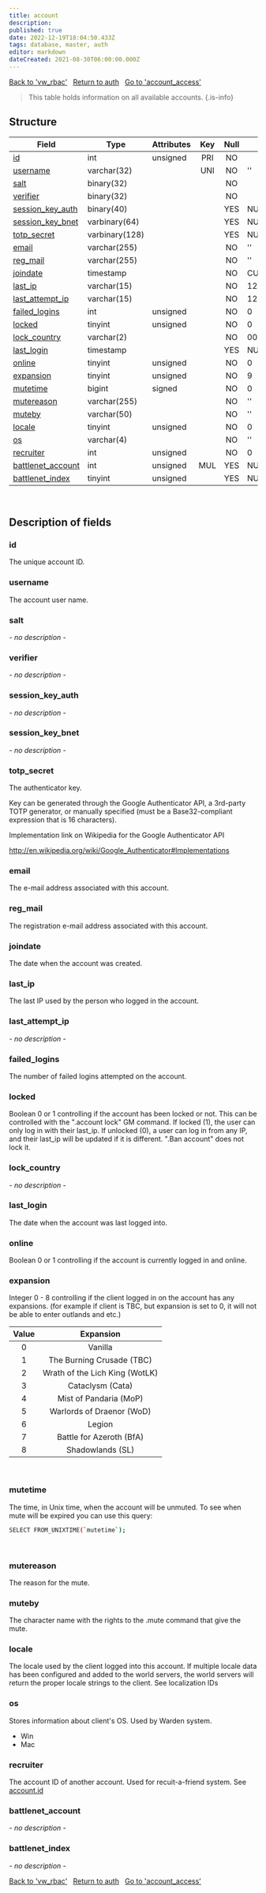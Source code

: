 ```yaml
---
title: account
description: 
published: true
date: 2022-12-19T18:04:50.433Z
tags: database, master, auth
editor: markdown
dateCreated: 2021-08-30T06:00:00.000Z
---
```


<a href="https://trinitycore.info/en/database/master/auth/vw_rbac" class="mt-5 v-btn v-btn--depressed v-btn--flat v-btn--outlined theme--light v-size--default darkblue--text text--lighten-3"><span class="v-btn__content"><i aria-hidden="true" class="v-icon notranslate v-icon--left mdi mdi-arrow-left theme--light"></i><span>Back to 'vw_rbac'</span></span></a>&nbsp;&nbsp;&nbsp;<a href="https://trinitycore.info/en/database/master/auth/home" class="mt-5 v-btn v-btn--depressed v-btn--flat v-btn--outlined theme--light v-size--default darkblue--text text--lighten-3"><span class="v-btn__content"><i aria-hidden="true" class="v-icon notranslate v-icon--left mdi mdi-home-outline theme--light"></i><span>Return to auth</span></span></a>&nbsp;&nbsp;&nbsp;<a href="https://trinitycore.info/en/database/master/auth/account_access" class="mt-5 v-btn v-btn--depressed v-btn--flat v-btn--outlined theme--light v-size--default darkblue--text text--lighten-3"><span class="v-btn__content"><span>Go to 'account_access'</span><i aria-hidden="true" class="v-icon notranslate v-icon--right mdi mdi-arrow-right theme--light"></i></span></a>

> This table holds information on all available accounts.
{.is-info}


## Structure

| Field | Type | Attributes | Key | Null | Default | Extra | Comment |
| --- | --- | --- | :---: | :---: | --- | --- | --- |
| [id](#id) | int | unsigned | PRI | NO |  | auto_increment | Identifier |
| [username](#username) | varchar(32) |  | UNI | NO | '' |  |  |
| [salt](#salt) | binary(32) |  |  | NO |  |  |  |
| [verifier](#verifier) | binary(32) |  |  | NO |  |  |  |
| [session_key_auth](#session_key_auth) | binary(40) |  |  | YES | NULL |  |  |
| [session_key_bnet](#session_key_bnet) | varbinary(64) |  |  | YES | NULL |  |  |
| [totp_secret](#totp_secret) | varbinary(128) |  |  | YES | NULL |  |  |
| [email](#email) | varchar(255) |  |  | NO | '' |  |  |
| [reg_mail](#reg_mail) | varchar(255) |  |  | NO | '' |  |  |
| [joindate](#joindate) | timestamp |  |  | NO | CURRENT_TIMESTAMP | DEFAULT_GENERATED |  |
| [last_ip](#last_ip) | varchar(15) |  |  | NO | 127.0.0.1 |  |  |
| [last_attempt_ip](#last_attempt_ip) | varchar(15) |  |  | NO | 127.0.0.1 |  |  |
| [failed_logins](#failed_logins) | int | unsigned |  | NO | 0 |  |  |
| [locked](#locked) | tinyint | unsigned |  | NO | 0 |  |  |
| [lock_country](#lock_country) | varchar(2) |  |  | NO | 00 |  |  |
| [last_login](#last_login) | timestamp |  |  | YES | NULL |  |  |
| [online](#online) | tinyint | unsigned |  | NO | 0 |  |  |
| [expansion](#expansion) | tinyint | unsigned |  | NO | 9 |  |  |
| [mutetime](#mutetime) | bigint | signed |  | NO | 0 |  |  |
| [mutereason](#mutereason) | varchar(255) |  |  | NO | '' |  |  |
| [muteby](#muteby) | varchar(50) |  |  | NO | '' |  |  |
| [locale](#locale) | tinyint | unsigned |  | NO | 0 |  |  |
| [os](#os) | varchar(4) |  |  | NO | '' |  |  |
| [recruiter](#recruiter) | int | unsigned |  | NO | 0 |  |  |
| [battlenet_account](#battlenet_account) | int | unsigned | MUL | YES | NULL |  |  |
| [battlenet_index](#battlenet_index) | tinyint | unsigned |  | YES | NULL |  |  |
&nbsp;
## Description of fields

### id
The unique account ID.
&nbsp;

### username
The account user name.
&nbsp;

### salt
*- no description -*
&nbsp;

### verifier
*- no description -*
&nbsp;

### session_key_auth
*- no description -*
&nbsp;

### session_key_bnet
*- no description -*
&nbsp;

### totp_secret
The authenticator key.

Key can be generated through the Google Authenticator API, a 3rd-party TOTP generator, or manually specified (must be a Base32-compliant expression that is 16 characters).

Implementation link on Wikipedia for the Google Authenticator API

http://en.wikipedia.org/wiki/Google_Authenticator#Implementations
&nbsp;

### email
The e-mail address associated with this account.
&nbsp;

### reg_mail
The registration e-mail address associated with this account.
&nbsp;

### joindate
The date when the account was created.
&nbsp;

### last_ip
The last IP used by the person who logged in the account.
&nbsp;

### last_attempt_ip
*- no description -*
&nbsp;

### failed_logins
The number of failed logins attempted on the account.
&nbsp;

### locked
Boolean 0 or 1 controlling if the account has been locked or not. This can be controlled with the ".account lock" GM command. If locked (1), the user can only log in with their last_ip. If unlocked (0), a user can log in from any IP, and their last_ip will be updated if it is different. ".Ban account" does not lock it.
&nbsp;

### lock_country
*- no description -*
&nbsp;

### last_login
The date when the account was last logged into.
&nbsp;

### online
Boolean 0 or 1 controlling if the account is currently logged in and online.
&nbsp;

### expansion
Integer 0 - 8 controlling if the client logged in on the account has any expansions. (for example if client is TBC, but expansion is set to 0, it will not be able to enter outlands and etc.)

|Value|Expansion|
|:---:|:---: |
|0|Vanilla|
|1|The Burning Crusade (TBC)|
|2|Wrath of the Lich King (WotLK)|
|3|Cataclysm (Cata)|
|4|Mist of Pandaria (MoP)|
|5|Warlords of Draenor (WoD)|
|6|Legion|
|7|Battle for Azeroth (BfA)|
|8|Shadowlands (SL)|
&nbsp;

### mutetime
The time, in Unix time, when the account will be unmuted. To see when mute will be expired you can use this query:

<div class="next-codeblock-no-line-numbers"></div>

```bash
SELECT FROM_UNIXTIME(`mutetime`);
```
&nbsp;

### mutereason
The reason for the mute.
&nbsp;

### muteby
The character name with the rights to the .mute command that give the mute.
&nbsp;

### locale
The locale used by the client logged into this account. If multiple locale data has been configured and added to the world servers, the world servers will return the proper locale strings to the client. See localization IDs
&nbsp;

### os
Stores information about client's OS. Used by Warden system.

- Win
- Mac
&nbsp;

### recruiter
The account ID of another account. Used for recuit-a-friend system. See [account.id](#id)
&nbsp;

### battlenet_account
*- no description -*
&nbsp;

### battlenet_index
*- no description -*
&nbsp;

<a href="https://trinitycore.info/en/database/master/auth/vw_rbac" class="mt-5 v-btn v-btn--depressed v-btn--flat v-btn--outlined theme--light v-size--default darkblue--text text--lighten-3"><span class="v-btn__content"><i aria-hidden="true" class="v-icon notranslate v-icon--left mdi mdi-arrow-left theme--light"></i><span>Back to 'vw_rbac'</span></span></a>&nbsp;&nbsp;&nbsp;<a href="https://trinitycore.info/en/database/master/auth/home" class="mt-5 v-btn v-btn--depressed v-btn--flat v-btn--outlined theme--light v-size--default darkblue--text text--lighten-3"><span class="v-btn__content"><i aria-hidden="true" class="v-icon notranslate v-icon--left mdi mdi-home-outline theme--light"></i><span>Return to auth</span></span></a>&nbsp;&nbsp;&nbsp;<a href="https://trinitycore.info/en/database/master/auth/account_access" class="mt-5 v-btn v-btn--depressed v-btn--flat v-btn--outlined theme--light v-size--default darkblue--text text--lighten-3"><span class="v-btn__content"><span>Go to 'account_access'</span><i aria-hidden="true" class="v-icon notranslate v-icon--right mdi mdi-arrow-right theme--light"></i></span></a>
